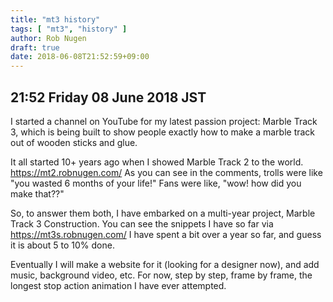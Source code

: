 ```yaml
---
title: "mt3 history"
tags: [ "mt3", "history" ]
author: Rob Nugen
draft: true
date: 2018-06-08T21:52:59+09:00
---
```


## 21:52 Friday 08 June 2018 JST

I started a channel on YouTube for my latest passion project: Marble Track 3, which is being built to show people exactly how to make a marble track out of wooden sticks and glue.

It all started 10+ years ago when I showed Marble Track 2 to the world. https://mt2.robnugen.com/  As you can see in the comments, trolls were like "you wasted 6 months of your life!"  Fans were like, "wow!  how did you make that??" 

So, to answer them both, I have embarked on a multi-year project, Marble Track 3 Construction.  You can see the snippets I have so far via https://mt3s.robnugen.com/   I have spent a bit over a year so far, and guess it is about 5 to 10% done.

Eventually I will make a website for it (looking for a designer now), and add music, background video, etc.  For now, step by step, frame by frame, the longest stop action animation I have ever attempted.
